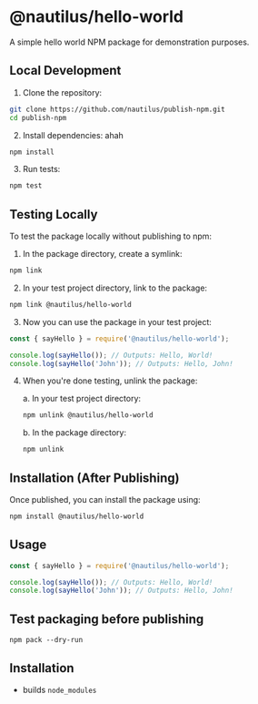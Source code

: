 # @nautilus/hello-world

A simple hello world NPM package for demonstration purposes.

## Local Development

1. Clone the repository:
```bash
git clone https://github.com/nautilus/publish-npm.git
cd publish-npm
```

2. Install dependencies: ahah
```bash
npm install
```

3. Run tests:
```bash
npm test
```

## Testing Locally

To test the package locally without publishing to npm:

1. In the package directory, create a symlink:
```bash
npm link
```

2. In your test project directory, link to the package:
```bash
npm link @nautilus/hello-world
```

3. Now you can use the package in your test project:
```javascript
const { sayHello } = require('@nautilus/hello-world');

console.log(sayHello()); // Outputs: Hello, World!
console.log(sayHello('John')); // Outputs: Hello, John!
```

4. When you're done testing, unlink the package:

   a. In your test project directory:
   ```bash
   npm unlink @nautilus/hello-world
   ```

   b. In the package directory:
   ```bash
   npm unlink
   ```

## Installation (After Publishing)

Once published, you can install the package using:

```bash
npm install @nautilus/hello-world
```

## Usage

```javascript
const { sayHello } = require('@nautilus/hello-world');

console.log(sayHello()); // Outputs: Hello, World!
console.log(sayHello('John')); // Outputs: Hello, John!
```

## Test packaging before publishing
```
npm pack --dry-run
```

## Installation
- builds `node_modules`


